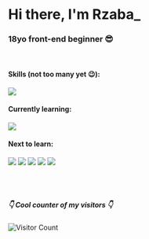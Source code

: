 <!--Why are you looking in my code 🧐-->

<h1>Hi there, I'm Rzaba_</h1> 

<h3>18yo front-end beginner 😎</h3>
<br>
<h4>Skills (not too many yet 😉): </h4>
<img src="https://img.shields.io/badge/HTML5-E34F26?style=for-the-badge&logo=html5&logoColor=white">
<h4>Currently learning:</h4>
<img src="https://img.shields.io/badge/CSS3-1572B6?style=for-the-badge&logo=css3&logoColor=white">

<h4>Next to learn:</h4>
<img src="https://img.shields.io/badge/JavaScript-323330?style=for-the-badge&logo=javascript&logoColor=F7DF1E">
<img src="https://img.shields.io/badge/React-20232A?style=for-the-badge&logo=react&logoColor=61DAFB">
<img src="https://img.shields.io/badge/Sass-CC6699?style=for-the-badge&logo=sass&logoColor=white">
<img src="https://img.shields.io/badge/Tailwind_CSS-38B2AC?style=for-the-badge&logo=tailwind-css&logoColor=white">
<img src="https://img.shields.io/badge/Bootstrap-563D7C?style=for-the-badge&logo=bootstrap&logoColor=white">



<br><br>
<h5>👇 Cool counter of my visitors 👇</h5>

![Visitor Count](https://profile-counter.glitch.me/Rzaba222/count.svg)
